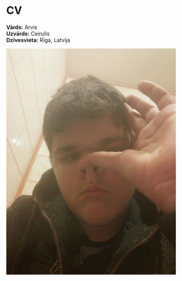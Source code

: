 # CV  
**Vārds:** Arvis    
**Uzvārds:** Ceirulis  
**Dzīvesvieta:** Rīga, Latvija  

![alt text](Renart.jpg)